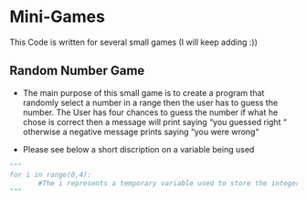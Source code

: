 # Mini-Games

This Code is written for several small games (I will keep adding :))

## Random Number Game

- The main purpose of this small game is to create a program that randomly select a number in a range then the user has to guess the number. The User has four chances to guess the number if what he chose is correct then a message will print saying “you guessed right “ otherwise a negative message prints saying “you were wrong“

- Please see below a short discription on a variable being used
```python
"""
for i in range(0,4):
       #The i represents a temporary variable used to store the integer value of the current position in the range of the for loop that only has scope within its for loop
"""
```

